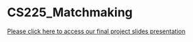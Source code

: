 # CS225_Matchmaking

[Please click here to access our final project slides presentation](https://docs.google.com/presentation/d/1MET3rRTx6dNrxgwLzAL4kdkJG7kqdjsAbK_bp_XW2_M/edit?usp=sharing)
